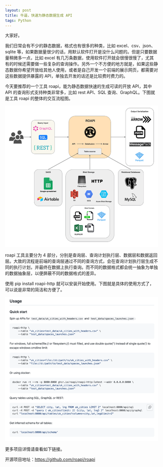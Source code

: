 ```yaml
---
layout: post
title: 牛逼，快速为静态数据生成 API
tags: Python
---
```


大家好。

我们日常会有不少的静态数据，格式也有很多的种类，比如 excel、csv、json、sqlite 等，如果数据量很少的话，用默认软件打开是没什么问题的。但是只要数据量稍微多一点，比如 excel 有几万条数据，使用软件打开就会很慢很慢了，尤其有的时候还需要做一些复杂的查询操作。另外一个不方便的地方就是，如果这些静态数据你希望开放给其他人使用，或者是自己开发一个前端的展示网页，都需要对这些数据提供暴露的 API，单独去开发的话还是比较费时费力的。

今天要推荐的一个工具 roapi，能为静态数据快速的生成可读的开放 API，其中 API 的查询形式支持种类非常多，比如 rest API、SQL 查询、GraphQL。下图就是工具 roapi 的整体的交互流程图。

![image-20211205230509461](https://raw.githubusercontent.com/ZhuPeng/pic/master/images/compress_image-20211205230509461.png)

roapi 工具主要分为 4 部分，分别是查询层、查询计划执行层、数据层和数据返回层。大致的流程是前端的查询层通过不同的查询方式，会在查询计划执行层生成不同的执行计划，并最终在数据上执行查询。而不同的数据格式都会统一抽象为单独的数据抽象层，以便屏蔽不同的数据格式的差异。

使用 pip install roapi-http 就可以安装开始使用。下图就是具体的使用方式了，可以说是非常的简洁和方便了。

![image-20211205231229305](https://raw.githubusercontent.com/ZhuPeng/pic/master/images/compress_image-20211205231229305.png)

更多项目详情请查看如下链接。

开源项目地址：https://github.com/roapi/roapi
